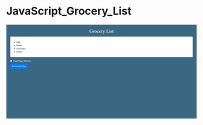 # JavaScript_Grocery_List

![](https://github.com/mukeshvommu318/JavaScript_Grocery_List/blob/99563bac39fac8eefa799395b11bee359003f796/Screenshot%20(13).png)
